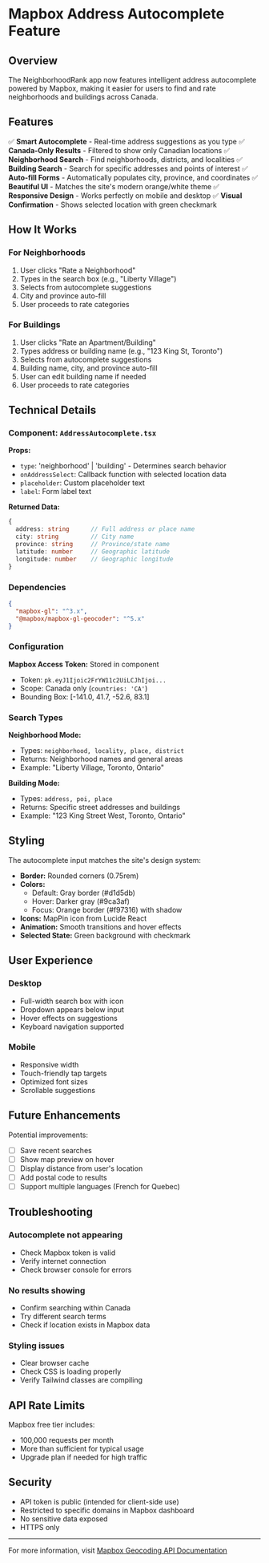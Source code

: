 # Mapbox Address Autocomplete Feature

## Overview

The NeighborhoodRank app now features intelligent address autocomplete powered by Mapbox, making it easier for users to find and rate neighborhoods and buildings across Canada.

## Features

✅ **Smart Autocomplete** - Real-time address suggestions as you type
✅ **Canada-Only Results** - Filtered to show only Canadian locations
✅ **Neighborhood Search** - Find neighborhoods, districts, and localities
✅ **Building Search** - Search for specific addresses and points of interest
✅ **Auto-fill Forms** - Automatically populates city, province, and coordinates
✅ **Beautiful UI** - Matches the site's modern orange/white theme
✅ **Responsive Design** - Works perfectly on mobile and desktop
✅ **Visual Confirmation** - Shows selected location with green checkmark

## How It Works

### For Neighborhoods

1. User clicks "Rate a Neighborhood"
2. Types in the search box (e.g., "Liberty Village")
3. Selects from autocomplete suggestions
4. City and province auto-fill
5. User proceeds to rate categories

### For Buildings

1. User clicks "Rate an Apartment/Building"
2. Types address or building name (e.g., "123 King St, Toronto")
3. Selects from autocomplete suggestions
4. Building name, city, and province auto-fill
5. User can edit building name if needed
6. User proceeds to rate categories

## Technical Details

### Component: `AddressAutocomplete.tsx`

**Props:**
- `type`: 'neighborhood' | 'building' - Determines search behavior
- `onAddressSelect`: Callback function with selected location data
- `placeholder`: Custom placeholder text
- `label`: Form label text

**Returned Data:**
```typescript
{
  address: string      // Full address or place name
  city: string         // City name
  province: string     // Province/state name
  latitude: number     // Geographic latitude
  longitude: number    // Geographic longitude
}
```

### Dependencies

```json
{
  "mapbox-gl": "^3.x",
  "@mapbox/mapbox-gl-geocoder": "^5.x"
}
```

### Configuration

**Mapbox Access Token:** Stored in component
- Token: `pk.eyJ1Ijoic2FrYW11c2UiLCJhIjoi...`
- Scope: Canada only (`countries: 'CA'`)
- Bounding Box: [-141.0, 41.7, -52.6, 83.1]

### Search Types

**Neighborhood Mode:**
- Types: `neighborhood, locality, place, district`
- Returns: Neighborhood names and general areas
- Example: "Liberty Village, Toronto, Ontario"

**Building Mode:**
- Types: `address, poi, place`
- Returns: Specific street addresses and buildings
- Example: "123 King Street West, Toronto, Ontario"

## Styling

The autocomplete input matches the site's design system:

- **Border:** Rounded corners (0.75rem)
- **Colors:** 
  - Default: Gray border (#d1d5db)
  - Hover: Darker gray (#9ca3af)
  - Focus: Orange border (#f97316) with shadow
- **Icons:** MapPin icon from Lucide React
- **Animation:** Smooth transitions and hover effects
- **Selected State:** Green background with checkmark

## User Experience

### Desktop
- Full-width search box with icon
- Dropdown appears below input
- Hover effects on suggestions
- Keyboard navigation supported

### Mobile
- Responsive width
- Touch-friendly tap targets
- Optimized font sizes
- Scrollable suggestions

## Future Enhancements

Potential improvements:
- [ ] Save recent searches
- [ ] Show map preview on hover
- [ ] Display distance from user's location
- [ ] Add postal code to results
- [ ] Support multiple languages (French for Quebec)

## Troubleshooting

### Autocomplete not appearing
- Check Mapbox token is valid
- Verify internet connection
- Check browser console for errors

### No results showing
- Confirm searching within Canada
- Try different search terms
- Check if location exists in Mapbox data

### Styling issues
- Clear browser cache
- Check CSS is loading properly
- Verify Tailwind classes are compiling

## API Rate Limits

Mapbox free tier includes:
- 100,000 requests per month
- More than sufficient for typical usage
- Upgrade plan if needed for high traffic

## Security

- API token is public (intended for client-side use)
- Restricted to specific domains in Mapbox dashboard
- No sensitive data exposed
- HTTPS only

---

For more information, visit [Mapbox Geocoding API Documentation](https://docs.mapbox.com/api/search/geocoding/)

